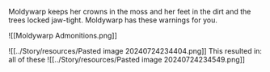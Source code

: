 Moldywarp keeps her crowns in the moss and her feet in the dirt and the trees locked jaw-tight. Moldywarp has these warnings for you.

![[Moldywarp Admonitions.png]]

![[../Story/resources/Pasted image 20240724234404.png]]
This resulted in: all of these
![[../Story/resources/Pasted image 20240724234549.png]]

